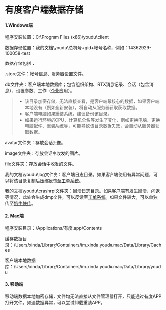 # 有度客户端数据存储

#### 1.Windows端

程序安装位置：C:\Program Files (x86)\youdu\client

数据存储位置：我的文档\youdu\总机号+gid+帐号名称，例如：14362929-100058-test

数据存储包括：

.store文件：帐号信息、服务器设置文件。

db文件夹：客户端本地数据库；包含组织架构、RTX消息记录、会话（包含消息）、设置参数、工作（企业应用）。

> - 该目录加密存储，无法直接查看，是客户端最核心的数据，如果客户端本地没有（例如全新安装），将自动从服务器获取获取数据。
> - 客户端电脑如果重装系统，建议备份该目录。 
> - 如果运行环境的CPU、计算机全名等发生了变化，例如更换电脑、更换电脑配件、重装系统等，可能导致该目录数据失效，会自动从服务器获取数据。

avatar文件夹：存放会话头像。

image文件夹：存放会话中收发的图片。

file文件夹：存放会话中收发的文件。

我的文档\youdu\log文件夹：客户端日志目录。如果客户端使用有异常问题，可以将该目录复制后压缩反馈至[工单系统](https://kf.youdu.im)。

我的文档\youdu\crashrpt文件夹：崩溃日志目录。如果客户端有发生崩溃、闪退等情况，此处会生成dmp文件，可以反馈至[工单系统](https://kf.youdu.im)。如果文件较大，可以单独传至[奶牛快传](https://cowtransfer.com/)。

#### 2. Mac端

程序安装目录：/Applications/有度.app/Contents

缓存数据目录：/Users/xinda/Library/Containers/im.xinda.youdu.mac/Data/Library/Caches

客户端本地数据库：/Users/xinda/Library/Containers/im.xinda.youdu.mac/Data/Library/youdu

#### 3. 移动端

移动端数据本地加密存储，文件均无法直接从文件管理器打开，只能通过有度APP打开文件。如遇数据异常，可以尝试卸载重装APP。